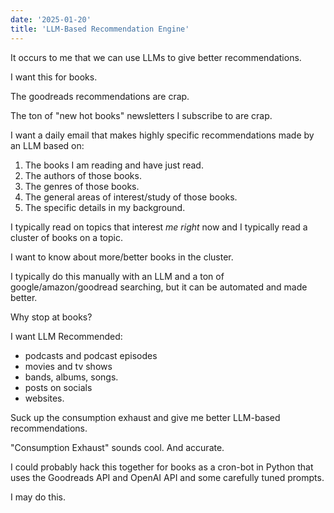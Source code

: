 ```yaml
---
date: '2025-01-20'
title: 'LLM-Based Recommendation Engine'
---
```


It occurs to me that we can use LLMs to give better recommendations.

I want this for books.

The goodreads recommendations are crap.

The ton of "new hot books" newsletters I subscribe to are crap.

I want a daily email that makes highly specific recommendations made by an LLM based on:

1. The books I am reading and have just read.
2. The authors of those books.
3. The genres of those books.
4. The general areas of interest/study of those books.
5. The specific details in my background.

I typically read on topics that interest _me right_ now and I typically read a cluster of books on a topic.

I want to know about more/better books in the cluster.

I typically do this manually with an LLM and a ton of google/amazon/goodread searching, but it can be automated and made better.

Why stop at books?

I want LLM Recommended:

* podcasts and podcast episodes
* movies and tv shows
* bands, albums, songs.
* posts on socials
* websites.

Suck up the consumption exhaust and give me better LLM-based recommendations.

"Consumption Exhaust" sounds cool. And accurate.

I could probably hack this together for books as a cron-bot in Python that uses the Goodreads API and OpenAI API and some carefully tuned prompts.

I may do this.